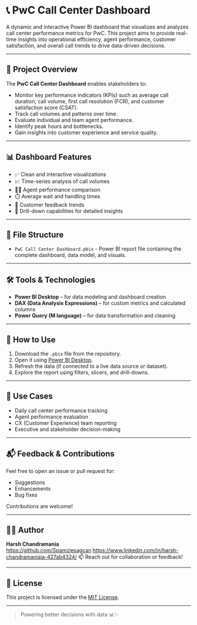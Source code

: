 # 📞 PwC Call Center Dashboard

A dynamic and interactive Power BI dashboard that visualizes and analyzes call center performance metrics for PwC. This project aims to provide real-time insights into operational efficiency, agent performance, customer satisfaction, and overall call trends to drive data-driven decisions.

---

## 🚀 Project Overview

The **PwC Call Center Dashboard** enables stakeholders to:

- Monitor key performance indicators (KPIs) such as average call duration, call volume, first call resolution (FCR), and customer satisfaction score (CSAT).
- Track call volumes and patterns over time.
- Evaluate individual and team agent performance.
- Identify peak hours and bottlenecks.
- Gain insights into customer experience and service quality.

---

## 📊 Dashboard Features

- ✅ Clean and interactive visualizations
- 📈 Time-series analysis of call volumes
- 🧑‍💼 Agent performance comparison
- ⏱️ Average wait and handling times
- 📣 Customer feedback trends
- 📍 Drill-down capabilities for detailed insights

---

## 📁 File Structure

- `PwC Call Center Dashboard.pbix` - Power BI report file containing the complete dashboard, data model, and visuals.

---

## 🛠️ Tools & Technologies

- **Power BI Desktop** – for data modeling and dashboard creation
- **DAX (Data Analysis Expressions)** – for custom metrics and calculated columns
- **Power Query (M language)** – for data transformation and cleaning

---

## 🔧 How to Use

1. Download the `.pbix` file from the repository.
2. Open it using [Power BI Desktop](https://powerbi.microsoft.com/desktop/).
3. Refresh the data (if connected to a live data source or dataset).
4. Explore the report using filters, slicers, and drill-downs.

---

## 📌 Use Cases

- Daily call center performance tracking
- Agent performance evaluation
- CX (Customer Experience) team reporting
- Executive and stakeholder decision-making

---

## 📬 Feedback & Contributions

Feel free to open an issue or pull request for:

- Suggestions
- Enhancements
- Bug fixes

Contributions are welcome!

---

## 🧑‍💻 Author

**Harsh Chandramania**  
https://github.com/Spamziesagcan
https://www.linkedin.com/in/harsh-chandramaniaia-427ab4324/
📫 Reach out for collaboration or feedback!

---

## 📝 License

This project is licensed under the [MIT License](LICENSE).

---

> Powering better decisions with data 📊✨
